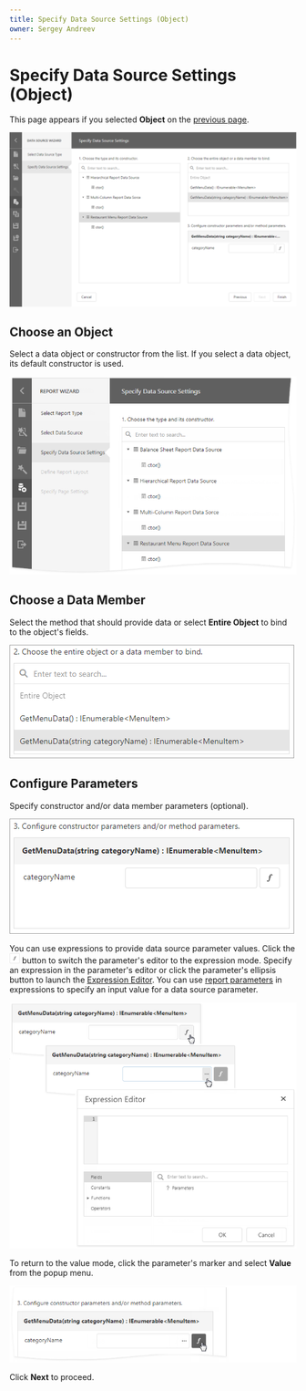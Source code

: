 ```yaml
---
title: Specify Data Source Settings (Object)
owner: Sergey Andreev
---
```

# Specify Data Source Settings (Object)

This page appears if you selected **Object** on the [previous page](../table-and-vertical-report.md).

![](../../../../../images/eurd-report-wizard-object-datasource.png)

## Choose an Object

Select a data object or constructor from the list. If you select a data object, its default constructor is used.

![](../../../../../images/eurd-report-wizard-object-datasource-select-object.png)

## Choose a Data Member

Select the method that should provide data or select **Entire Object** to bind to the object's fields.

![](../../../../../images/eurd-report-wizard-object-datasource-select-member.png)

## Configure Parameters

Specify constructor and/or data member parameters (optional).

![](../../../../../images/eurd-report-wizard-object-datasource-configure-parameters.png)

You can use expressions to provide data source parameter values. Click the ![](../../../../../images/eurd-report-wizard-object-datasource-f-button.png) button to switch the parameter's editor to the expression mode. Specify an expression in the parameter's editor or click the parameter's ellipsis button to launch the [Expression Editor](../../expression-editor.md). You can use [report parameters](../../../use-report-parameters.md) in expressions to specify an input value for a data source parameter.

![](../../../../../images/eurd-report-wizard-object-datasource-configure-parameters-expression.png)

To return to the value mode, click the parameter's marker and select **Value** from the popup menu.

![](../../../../../images/eurd-report-wizard-object-datasource-configure-parameters-value.png)

Click **Next** to proceed.